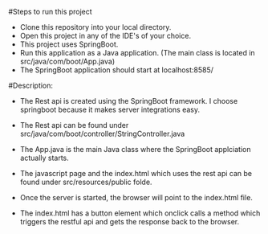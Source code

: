 #Steps to run this project

* Clone this repository into your local directory.
* Open this project in any of the IDE's of your choice.
* This project uses SpringBoot.
* Run this application as a Java application. (The main class is located in src/java/com/boot/App.java)
* The SpringBoot application should start at localhost:8585/

#Description:

* The Rest api is created using the SpringBoot framework. I choose springboot because it makes server integrations easy.
* The Rest api can be found under src/java/com/boot/controller/StringController.java
* The App.java is the main Java class where the SpringBoot applciation actually starts.

* The javascript page and the index.html which uses the rest api can be found under src/resources/public folde.
* Once the server is started, the browser will point to the index.html file.
* The index.html has a button element which onclick calls a method which triggers the restful api and gets the response back to the browser.
